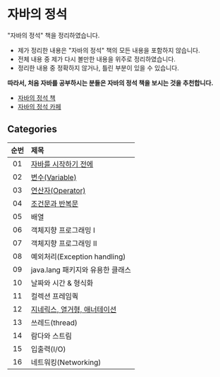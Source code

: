 # 자바의 정석

"자바의 정석" 책을 정리하였습니다.

- 제가 정리한 내용은 "자바의 정석" 책의 모든 내용을 포함하지 않습니다.
- 전체 내용 중 제가 다시 볼만한 내용을 위주로 정리하였습니다.
- 정리한 내용 중 정확하지 않거나, 틀린 부분이 있을 수 있습니다.

**따라서, 처음 자바를 공부하시는 분들은 자바의 정석 책을 보시는 것을 추천합니다.**

- [자바의 정석 책](http://www.kyobobook.co.kr/product/detailViewKor.laf?ejkGb=KOR&mallGb=KOR&barcode=9788994492032&orderClick=LAG&Kc=)
- [자바의 정석 카페](https://cafe.naver.com/javachobostudy)

## Categories

| 순번 | 제목                                                                                                                                                                                                                                                      |
| :--: | :-------------------------------------------------------------------------------------------------------------------------------------------------------------------------------------------------------------------------------------------------------- |
|  01  | [자바를 시작하기 전에](https://github.com/0xe82de/Study/tree/main/%EC%9E%90%EB%B0%94%EC%9D%98%20%EC%A0%95%EC%84%9D/01%20%EC%9E%90%EB%B0%94%EB%A5%BC%20%EC%8B%9C%EC%9E%91%ED%95%98%EA%B8%B0%20%EC%A0%84%EC%97%90)                                          |
|  02  | [변수(Variable)](<https://github.com/0xe82de/Study/tree/main/%EC%9E%90%EB%B0%94%EC%9D%98%20%EC%A0%95%EC%84%9D/02%20%EB%B3%80%EC%88%98(Variable)>)                                                                                                         |
|  03  | [연산자(Operator)](<https://github.com/0xe82de/Study/tree/main/%EC%9E%90%EB%B0%94%EC%9D%98%20%EC%A0%95%EC%84%9D/03%20%EC%97%B0%EC%82%B0%EC%9E%90(Operator)>)                                                                                              |
|  04  | [조건문과 반복문](https://github.com/0xe82de/Study/tree/main/%EC%9E%90%EB%B0%94%EC%9D%98%20%EC%A0%95%EC%84%9D/04%20%EC%A1%B0%EA%B1%B4%EB%AC%B8%EA%B3%BC%20%EB%B0%98%EB%B3%B5%EB%AC%B8)                                                                    |
|  05  | 배열                                                                                                                                                                                                                                                      |
|  06  | 객체지향 프로그래밍 Ⅰ                                                                                                                                                                                                                                     |
|  07  | 객체지향 프로그래밍 Ⅱ                                                                                                                                                                                                                                     |
|  08  | 예외처리(Exception handling)                                                                                                                                                                                                                              |
|  09  | java.lang 패키지와 유용한 클래스                                                                                                                                                                                                                          |
|  10  | 날짜와 시간 & 형식화                                                                                                                                                                                                                                      |
|  11  | 컬렉션 프레임쿽                                                                                                                                                                                                                                           |
|  12  | [지네릭스, 열거형, 애너테이션](https://github.com/0xe82de/Study/tree/main/%EC%9E%90%EB%B0%94%EC%9D%98%20%EC%A0%95%EC%84%9D/12%20%EC%A7%80%EB%84%A4%EB%A6%AD%EC%8A%A4%2C%20%EC%97%B4%EA%B1%B0%ED%98%95%2C%20%EC%95%A0%EB%84%88%ED%85%8C%EC%9D%B4%EC%85%98) |
|  13  | 쓰레드(thread)                                                                                                                                                                                                                                            |
|  14  | 람다와 스트림                                                                                                                                                                                                                                             |
|  15  | 입출력(I/O)                                                                                                                                                                                                                                               |
|  16  | 네트워킹(Networking)                                                                                                                                                                                                                                      |
